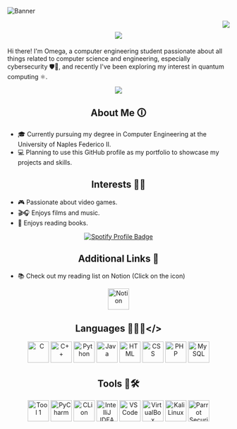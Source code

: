 ![Banner](https://vincentmgaine.files.wordpress.com/2017/10/blade-runner-2049.jpg)

<img align="right" src="https://visitor-badge.laobi.icu/badge?page_id=Omega403.Omega403"/>

##

<h1 align="center">
    <img src="https://readme-typing-svg.herokuapp.com/?font=Righteous&size=35&center=true&vCenter=true&width=500&height=70&color=CC7700&duration=4000&lines=I'm+Omega+!;+Welcome+to+my+GitHub+Page+!;" />
</h1>

Hi there! I'm Omega, a computer engineering student passionate about all things related to computer science and engineering, especially cybersecurity 🛡🔐, and recently I've been exploring my interest in quantum computing ⚛️.

<div align="center"> 
  <a href="https://www.linkedin.com/in/antonyuk-vadym/" target="_blank">
    <img src="https://img.shields.io/badge/LinkedIn-0077B5?style=for-the-badge&logo=linkedin&logoColor=white" target="_blank" />
  </a>
</div>

## <div align="center">About Me 🛈</div>

- 🎓 Currently pursuing my degree in Computer Engineering at the University of Naples Federico II.
- 💻 Planning to use this GitHub profile as my portfolio to showcase my projects and skills.

## <div align="center">Interests 🤔💭 </div>

- 🎮 Passionate about video games.
- 🎬🎧 Enjoys films and music.
- 📖 Enjoys reading books.

<div align="center">
  <a href="https://spotify-github-profile.vercel.app/api/view?uid=e16sjgwcz9tn6q870oxuywj39&redirect=true" target="_blank">
    <img src="https://spotify-github-profile.vercel.app/api/view?uid=e16sjgwcz9tn6q870oxuywj39&cover_image=true&theme=natemoo-re&show_offline=true&background_color=000000&interchange=true&bar_color=ff8800&bar_color_cover=false" alt="Spotify Profile Badge" />
  </a>
</div>

## <div align="center">Additional Links 🔗</div>

- 📚 Check out my reading list on Notion (Click on the icon)

<div align="center">
  <a href="https://spotty-goat-c18.notion.site/56848bfac7df400588f72381609b5672?v=9a9701fe861a4d2191b48ab003160d70">
    <img src="https://img.icons8.com/color/96/000000/notion--v1.png" alt="Notion" width="48" height="48"/>
  </a>
</div>

## <div align="center">Languages 👨🏻‍💻</> </div>

<div align="center">
  <a href="https://en.wikipedia.org/wiki/C_(programming_language)"><img src="https://img.icons8.com/color/96/c-programming.png" alt="C" width="48" height="48"/></a>
  <a href="https://en.wikipedia.org/wiki/C%2B%2B"><img src="https://img.icons8.com/color/96/c-plus-plus-logo.png" alt="C++" width="48" height="48"/></a>
  <a href="https://www.python.org/"><img src="https://img.icons8.com/color/96/python--v1.png" alt="Python" width="48" height="48"/></a>
  <a href="https://www.oracle.com/java/"><img src="https://img.icons8.com/color/96/java-coffee-cup-logo--v1.png" alt="Java" width="48" height="48"/></a>
  <a href="https://en.wikipedia.org/wiki/HTML"><img src="https://img.icons8.com/color/96/html-5--v1.png" alt="HTML" width="48" height="48"/></a>
  <a href="https://en.wikipedia.org/wiki/CSS"><img src="https://img.icons8.com/color/96/css3.png" alt="CSS" width="48" height="48"/></a>
  <a href="https://www.php.net/"><img src="https://img.icons8.com/officel/96/php-logo.png" alt="PHP" width="48" height="48"/></a>
  <a href="https://www.mysql.com/"><img src="https://img.icons8.com/fluency/96/mysql-logo.png" alt="MySQL" width="48" height="48"/></a>
</div>

## <div align="center">Tools 📱🛠️</div>

<div align="center">
  <a href="https://www.jetbrains.com"><img src="https://ml.globenewswire.com/Resource/Download/c1ef04f6-3d20-4cc0-b18e-596d8af9e6cb" alt="Tool 1" width="48" height="48"/></a>
  <a href="https://www.jetbrains.com/pycharm/"><img src="https://img.icons8.com/color/96/000000/pycharm--v1.png" alt="PyCharm" width="48" height="48"/></a>
  <a href="https://www.jetbrains.com/clion/"><img src="https://upload.wikimedia.org/wikipedia/commons/thumb/6/62/Clion.svg/105px-Clion.svg.png" alt="CLion" width="48" height="48"/></a>
  <a href="https://www.jetbrains.com/idea/"><img src="https://img.icons8.com/color/96/000000/intellij-idea.png" alt="IntelliJ IDEA" width="48" height="48"/></a>
  <a href="https://code.visualstudio.com/"><img src="https://img.icons8.com/fluency/96/000000/visual-studio-code-2019.png" alt="VS Code" width="48" height="48"/></a>
  <a href="https://www.virtualbox.org/"><img src="https://icons.iconarchive.com/icons/dakirby309/simply-styled/96/VirtualBox-icon.png" alt="VirtualBox" width="48" height="48"/></a>
  <a href="https://www.kali.org/"><img src="https://img.icons8.com/plasticine/96/000000/kali-linux.png" alt="Kali Linux" width="48" height="48"/></a>
  <a href="https://www.parrotsec.org/"><img src="https://img.icons8.com/color/96/parrot-security--v1.png" alt="Parrot Security" width="48" height="48"/></a>
</div>
